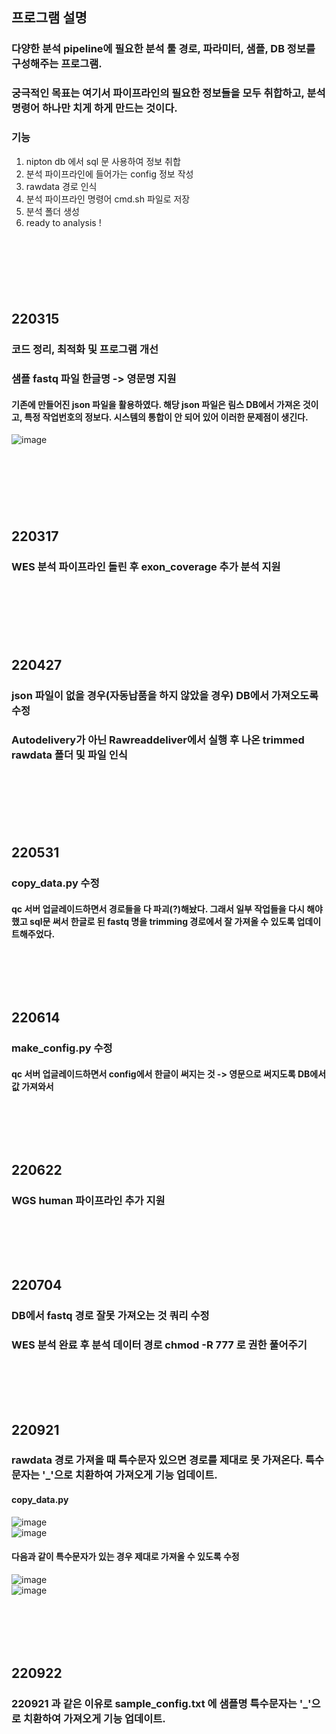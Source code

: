 ## 프로그램 설명
### 다양한 분석 pipeline에 필요한 분석 툴 경로, 파라미터, 샘플, DB 정보를 구성해주는 프로그램.
### 궁극적인 목표는 여기서 파이프라인의 필요한 정보들을 모두 취합하고, 분석 명령어 하나만 치게 하게 만드는 것이다.
### 기능
1. nipton db 에서 sql 문 사용하여 정보 취합
2. 분석 파이프라인에 들어가는 config 정보 작성
3. rawdata 경로 인식
4. 분석 파이프라인 명령어 cmd.sh 파일로 저장
5. 분석 폴더 생성
6. ready to analysis !

## <br/><br/><br/>

## 220315
### 코드 정리, 최적화 및 프로그램 개선
### 샘플 fastq 파일 한글명 -> 영문명 지원
#### 기존에 만들어진 json 파일을 활용하였다. 해당 json 파일은 림스 DB에서 가져온 것이고, 특정 작업번호의 정보다. 시스템의 통합이 안 되어 있어 이러한 문제점이 생긴다.
![image](https://user-images.githubusercontent.com/62974484/158285041-eec80c30-f21b-4660-a188-74e7bd28dfa1.png)
## <br/><br/><br/>

## 220317
### WES 분석 파이프라인 돌린 후 exon_coverage 추가 분석 지원
## <br/><br/><br/>

## 220427
### json 파일이 없을 경우(자동납품을 하지 않았을 경우) DB에서 가져오도록 수정
### Autodelivery가 아닌 Rawreaddeliver에서 실행 후 나온 trimmed rawdata 폴더 및 파일 인식
## <br/><br/><br/>

## 220531
### copy_data.py 수정
#### qc 서버 업글레이드하면서 경로들을 다 파괴(?)해놨다. 그래서 일부 작업들을 다시 해야했고 sql문 써서 한글로 된 fastq 명을 trimming 경로에서 잘 가져올 수 있도록 업데이트해주었다.

### <br/><br/><br/>

## 220614
### make_config.py 수정
#### qc 서버 업글레이드하면서 config에서 한글이 써지는 것 -> 영문으로 써지도록 DB에서 값 가져와서 

### <br/><br/><br/>

## 220622
### WGS human 파이프라인 추가 지원

### <br/><br/><br/>

## 220704
### DB에서 fastq 경로 잘못 가져오는 것 쿼리 수정
### WES 분석 완료 후 분석 데이터 경로 chmod -R 777 로 권한 풀어주기

### <br/><br/><br/>

## 220921
### rawdata 경로 가져올 때 특수문자 있으면 경로를 제대로 못 가져온다. 특수문자는 '\_'으로 치환하여 가져오게 기능 업데이트.
#### copy_data.py
![image](https://user-images.githubusercontent.com/62974484/191387132-1e6209bd-c386-4c61-a7c1-b1d64c270b3d.png) <br/> 
![image](https://user-images.githubusercontent.com/62974484/191387180-8837afcf-d26a-4b75-b1ad-eaef6214cb80.png) <br/> 
#### 다음과 같이 특수문자가 있는 경우 제대로 가져올 수 있도록 수정
![image](https://user-images.githubusercontent.com/62974484/191387380-22383c67-df37-4e4c-aa4b-f72f3f2e8009.png) <br/> 
![image](https://user-images.githubusercontent.com/62974484/191387433-cfcbdffd-5edd-454c-b90e-950146555c52.png) <br/> 

### <br/><br/><br/>

## 220922
### 220921 과 같은 이유로 sample_config.txt 에 샘플명 특수문자는 '\_'으로 치환하여 가져오게 기능 업데이트.

### <br/><br/><br/>

